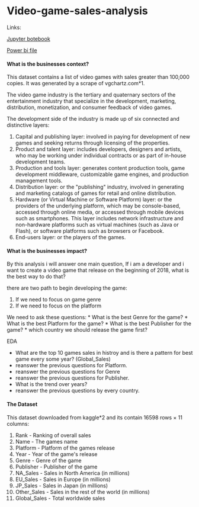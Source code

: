 # Video-game-sales-analysis
Links:

[Jupyter botebook](https://github.com/ahmedkadrygithub/Video-game-sales-analysis/blob/main/vgs.ipynb)

[Power bi file](https://github.com/ahmedkadrygithub/Video-game-sales-analysis/tree/main/Power%20bi)

<h4>What is the businesses context? </h4>
<p>This dataset contains a list of video games with sales greater than 100,000 copies. It was generated by a scrape of vgchartz.com*1.
    
The video game industry is the tertiary and quaternary sectors of the entertainment industry that specialize in the development, marketing, distribution, monetization, and consumer feedback of video games.

The development side of the industry is made up of six connected and distinctive layers:

1.	Capital and publishing layer: involved in paying for development of new games and seeking returns through licensing of the properties.
2.	Product and talent layer: includes developers, designers and artists, who may be working under individual contracts or as part of in-house development teams.
3.	Production and tools layer: generates content production tools, game development middleware, customizable game engines, and production management tools.
4.	Distribution layer: or the "publishing" industry, involved in generating and marketing catalogs of games for retail and online distribution.
5.	Hardware (or Virtual Machine or Software Platform) layer: or the providers of the underlying platform, which may be console-based, accessed through online media, or accessed through mobile devices such as smartphones. This layer includes network infrastructure and non-hardware platforms such as virtual machines (such as Java or Flash), or software platforms such as browsers or Facebook.
6.	End-users layer: or the players of the games.

</p>

<h4>What is the businesses impact? </h4>
<p>By this analysis i will answer one main question, If i am a developer and i want to create a video game that release on the beginning of 2018, what is the best way to do that?

there are two path to begin developing the game:

<ol>
    <li>If we need to focus on game genre</li>
    <li>If we need to focus on the platform</li>
    
</ol>
We need to ask these questions:
* What is the best Genre for the game?
* What is the best Platform for the game?
* What is the best Publisher for the game?
* which country we should release the game first?


EDA
* What are the top 10 games sales in histroy and is there a pattern for best game every some year?  (Global_Sales)
* reanswer the previous questions for Platform.
* reanswer the previous questions for Genre
* reanswer the previous questions for Publisher.
* What is the trend over years?
* reanswer the previous questions by every country. 



</p>

<h4>The Dataset </h4>
<p>This dataset downloaded from kaggle*2 and its contain 16598 rows × 11 columns:</p>
<ol>
  <li>Rank - Ranking of overall sales</li>
  <li>Name - The games name</li>
  <li>Platform - Platform of the games release </li>
  <li>Year - Year of the game's release</li>
  <li>Genre - Genre of the game</li>
  <li>Publisher - Publisher of the game</li>
  <li>NA_Sales - Sales in North America (in millions)</li>
  <li>EU_Sales - Sales in Europe (in millions)</li>
  <li>JP_Sales - Sales in Japan (in millions)</li>
  <li>Other_Sales - Sales in the rest of the world (in millions)</li>
  <li>Global_Sales - Total worldwide sales</li>

</ol>
